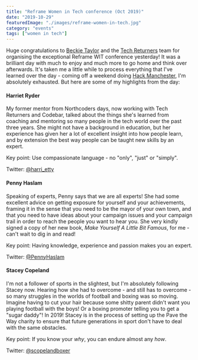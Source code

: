 ```yaml
---
title: "Reframe Women in Tech conference (Oct 2019)"
date: "2019-10-29"
featuredImage: "./images/reframe-women-in-tech.jpg"
category: "events"
tags: ["women in tech"]
---
```


Huge congratulations to [Beckie Taylor](https://twitter.com/RTaylor81) and the [Tech Returners](https://www.techreturners.com/) team for organising the exceptional Reframe WIT conference yesterday! It was a brilliant day with much to enjoy and much more to go home and think over afterwards. It's taken me a little while to process everything that I've learned over the day - coming off a weekend doing [Hack Manchester](https://www.hac100.com/event/HM2019/), I'm absolutely exhausted. But here are some of my highlights from the day:

#### Harriet Ryder

My former mentor from Northcoders days, now working with Tech Returners and Codebar, talked about the things she's learned from coaching and mentoring so many people in the tech world over the past three years. She might not have a background in education, but her experience has given her a lot of excellent insight into how people learn, and by extension the best way people can be taught new skills by an expert.

Key point: Use compassionate language - no "only", "just" or "simply".

Twitter: [@harri_etty](https://twitter.com/harri_etty)

#### Penny Haslam

Speaking of experts, Penny says that we are all experts! She had some excellent advice on getting exposure for yourself and your achievements, framing it in the sense that you need to be the mayor of your own town, and that you need to have ideas about your campaign issues and your campaign trail in order to reach the people you want to hear you. She very kindly signed a copy of her new book, *Make Yourself A Little Bit Famous*, for me - can't wait to dig in and read!

Key point: Having knowledge, experience and passion makes you an expert.

Twitter: [@PennyHaslam](https://twitter.com/PennyHaslam)

#### Stacey Copeland

I'm not a follower of sports in the slightest, but I'm absolutely following Stacey now. Hearing how she had to overcome - and still has to overcome - so many struggles in the worlds of football and boxing was so moving. Imagine having to cut your hair because some shitty parent didn't want you playing football with the boys! Or a boxing promoter telling you to get a "sugar daddy"! In 2019! Stacey is in the process of setting up the Pave the Way charity to ensure that future generations in sport don't have to deal with the same obstacles.

Key point: If you know your *why*, you can endure almost any *how*.

Twitter: [@scopelandboxer](https://twitter.com/scopelandboxer)
